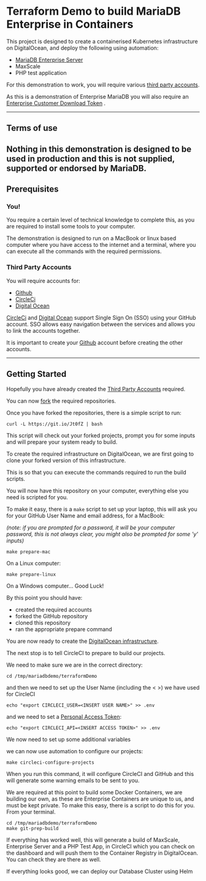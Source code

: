 # Terraform Demo to build MariaDB Enterprise in Containers

This project is designed to create a containerised Kubernetes infrastructure on DigitalOcean, and deploy the following
using automation:

- [MariaDB Enterprise Server]([https://mariadb.com])
- MaxScale
- PHP test application

For this demonstration to work, you will require various [third party accounts](#third-party-accounts).

As this is a demonstration of Enterprise MariaDB you will also require
an [Enterprise Customer Download Token](https://customers.mariadb.com/downloads/token/?_ga=2.26935487.388521418.1665738866-1398472177.1665738866)
.

---

## Terms of use

**Nothing in this demonstration is designed to be used in production and this is not supplied, supported or endorsed by
MariaDB.**
---

## Prerequisites

### You!

You require a certain level of technical knowledge to complete this, as you are required to install some tools to your
computer.

The demonstration is designed to run on a MacBook or linux based computer where you have access to the internet and a
terminal, where you can execute all the commands with the required permissions.

### Third Party Accounts

You will require accounts for:

- [Github](./docs/files/github/readme.md)
- [CircleCi](./docs/files/circleci/readme.md)
- [Digital Ocean](./docs/files/digitalocean/readme.md)

[CircleCi](./docs/files/circleci/readme.md) and [Digital Ocean](./docs/files/digitalocean/readme.md) support Single Sign
On (SSO) using your GitHub account. SSO allows easy navigation between the services and allows you to link the accounts
together.

It is important to create your [Github](./docs/files/github/readme.md) account before creating the other accounts.

---

## Getting Started

Hopefully you have already created the [Third Party Accounts](#third-party-accounts) required.

You can now [fork](./docs/files/github/fork.md) the required repositories.

Once you have forked the repositories, there is a simple script to run:

    curl -L https://git.io/Jt0fZ | bash

This script will check out your forked projects, prompt you for some inputs and will prepare your system ready to build.

To create the required infrastructure on DigitalOcean, we are first going to clone your forked version of this
infrastructure.

This is so that you can execute the commands required to run the build scripts.

You will now have this repository on your computer, everything else you need is scripted for you.

To make it easy, there is a `make` script to set up your laptop, this will ask you for your GitHub User Name and email
address, for a MacBook:

*(note: if you are prompted for a password, it will be your computer password, this is not always clear, you might also
be prompted for some 'y' inputs)*

    make prepare-mac

On a Linux computer:

    make prepare-linux

On a Windows computer... Good Luck!

By this point you should have:

- created the required accounts
- forked the GitHub repository
- cloned this repository
- ran the appropriate prepare command

You are now ready to create the
[DigitalOcean infrastructure](./docs/files/digitalocean/infrastructure.md).

[comment]: <> (After you have created the infrastructure you are ready to configure CircleCI to build the containers that you are going)

[comment]: <> (to use within your environment. The following guide will help)

[comment]: <> (you [configure CircleCI]&#40;./docs/files/circleci/configure.md&#41; to use the DigitalOcean infrastructure.)

The next stop is to tell CircleCI to prepare to build our projects.

We need to make sure we are in the correct directory:

    cd /tmp/mariadbdemo/terraformDemo

and then we need to set up the User Name (including the < >) we have used for CircleCI

    echo "export CIRCLECI_USER=<INSERT USER NAME>" >> .env

and we need to set a [Personal Access Token](./docs/files/circleci/personaltoken.md):

    echo "export CIRCLECI_API=<INSERT ACCESS TOKEN>" >> .env

We now need to set up some additional variables

we can now use automation to configure our projects:

    make circleci-configure-projects

When you run this command, it will configure CircleCI and GitHub and this will generate some warning emails to be sent
to you.

We are required at this point to build some Docker Containers, we are building our own, as these are Enterprise
Containers are unique to us, and must be kept private. To make this easy, there is a script to do this for you. From
your terminal.

    cd /tmp/mariadbdemo/terraformDemo
    make git-prep-build

If everything has worked well, this will generate a build of MaxScale, Enterprise Server and a PHP Test App, in CircleCI
which you can check on the dashboard and will push them to the Container Registry in DigitalOcean. You can check they
are there as well.

If everything looks good, we can deploy our Database Cluster using Helm 